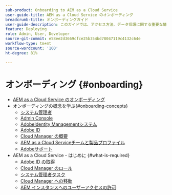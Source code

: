 ```yaml
---
sub-product: Onboarding to AEM as a Cloud Service
user-guide-title: AEM as a Cloud Service のオンボーディング
breadcrumb-title: オンボーディングガイド
user-guide-description: このガイドでは、アクセス方法、データ保護に関する重要な情報など、Adobe Experience Manager as a Cloud Service の基本について概要を説明します。
feature: Deploying
role: Admin, User, Developer
source-git-commit: e58ee2d3669cfce25b354bd78047119c4132c64e
workflow-type: tm+mt
source-wordcount: '100'
ht-degree: 81%

---
```



# オンボーディング {#onboarding}

+ [AEM as a Cloud Service のオンボーディング](/help/onboarding/home.md)
+ オンボーディングの概念を学ぶ{#onboarding-concepts}
   + [システム管理者](/help/onboarding/learn-concepts/system-administrator.md)
   + [Admin Console](/help/onboarding/learn-concepts/admin-console.md)
   + [AdobeIdentity Managementシステム](/help/onboarding/learn-concepts/ims.md)
   + [Adobe ID](/help/onboarding/learn-concepts/adobe-id.md)
   + [Cloud Manager の概要](/help/onboarding/learn-concepts/cloud-manager-introduction.md)
   + [AEM as a Cloud Serviceチームと製品プロファイル](/help/onboarding/learn-concepts/aem-cs-team-product-profiles.md)
   + [Adobeサポート](/help/onboarding/learn-concepts/onboarding-help-resources.md)
+ AEM as a Cloud Service - はじめに {#what-is-required}
   + [Adobe ID の取得](what-is-required/get-your-adobe-id.md)
   + [Cloud Manager のロール](what-is-required/user-roles-permissions.md)
   + [システム管理者タスク](what-is-required/add-users-assign-cm-roles.md)
   + [Cloud Manager への移動](what-is-required/navigate-to-cloud-manager.md)
   + [AEM インスタンスへのユーザーアクセスの許可](/help/onboarding/what-is-required/accessing-aem-instance.md)
